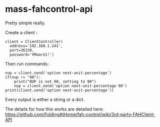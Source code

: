 # mass-fahcontrol-api
Pretty simple really.

Create a client :
```
client = ClientController(
  address='192.168.1.241',
  port=36330,
  password='VMware1!')
```

Then run commands:
```
nup = client.send('option next-unit-percentage')
if(nup != "90"):
    print("NUP is not 90, setting to 90")
    nup = client.send('option next-unit-percentage 90')
print(client.send('option next-unit-percentage'))
```

Every output is either a string or a dict. 

The details for how this works are detailed here: https://github.com/FoldingAtHome/fah-control/wiki/3rd-party-FAHClient-API
